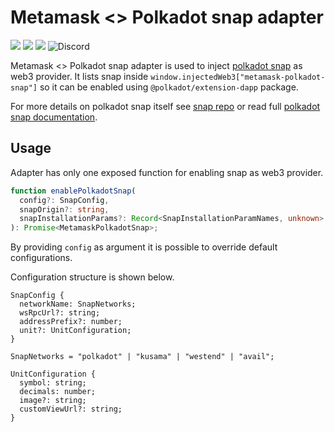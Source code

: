 # Metamask <> Polkadot snap adapter

![](https://github.com/chainsafe/metamask-snap-polkadot/workflows/ci/badge.svg)
![](https://img.shields.io/github/license/chainsafe/metamask-snap-polkadot)
![](https://img.shields.io/badge/yarn-%3E%3D1.17.0-orange.svg?style=flat-square)
![Discord](https://img.shields.io/discord/608204864593461248?color=blue&label=Discord&logo=discord)

Metamask <> Polkadot snap adapter is used to inject [polkadot snap](https://github.com/chainsafe/metamask-snap-polkadot) as web3 provider. It lists snap inside `window.injectedWeb3["metamask-polkadot-snap"]` so it can be enabled using `@polkadot/extension-dapp` package.

For more details on polkadot snap itself see [snap repo](https://github.com/chainsafe/metamask-snap-polkadot) or read full [polkadot snap documentation](https://github.com/chainsafe/metamask-snap-polkadot/wiki).

## Usage

Adapter has only one exposed function for enabling snap as web3 provider.

```typescript
function enablePolkadotSnap(
  config?: SnapConfig,
  snapOrigin?: string,
  snapInstallationParams?: Record<SnapInstallationParamNames, unknown> = {}
): Promise<MetamaskPolkadotSnap>;
```

By providing `config` as argument it is possible to override default configurations.

Configuration structure is shown below.

```
SnapConfig {
  networkName: SnapNetworks;
  wsRpcUrl?: string;
  addressPrefix?: number;
  unit?: UnitConfiguration;
}

SnapNetworks = "polkadot" | "kusama" | "westend" | "avail";

UnitConfiguration {
  symbol: string;
  decimals: number;
  image?: string;
  customViewUrl?: string;
}
```
